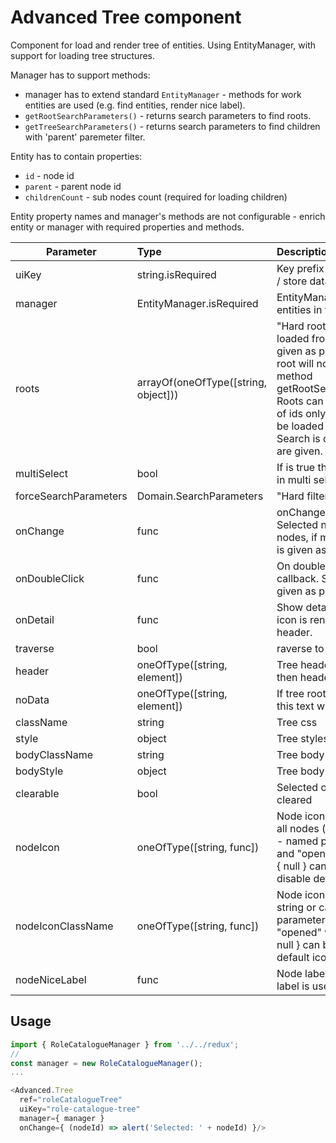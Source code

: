 # Advanced Tree component

Component for load and render tree of entities. Using EntityManager, with support for loading tree structures.

Manager has to support methods:
* manager has to extend standard ``EntityManager`` - methods for work entities are used (e.g. find entities, render nice label).
* ``getRootSearchParameters()`` - returns search parameters to find roots.
* ``getTreeSearchParameters()`` - returns search parameters to find children with 'parent' paremeter filter.


Entity has to contain properties:
* ``id`` - node id
* ``parent`` - parent node id
* ``childrenCount`` - sub nodes count (required for loading children)

Entity property names and manager's methods are not configurable - enrich entity or manager with required properties and methods.

| Parameter | Type | Description | Default  |
| --- | :--- | :--- | :--- |
| uiKey | string.isRequired | Key prefix in redux (loading / store data). | |
| manager | EntityManager.isRequired | EntityManager for fetching entities in tree | |
| roots | arrayOf(oneOfType([string, object])) | "Hard roots" - roots can be loaded from outside and given as parameter, then root will not be loaded by method getRootSearchParameters(). Roots can be given as array of ids only - entities has to be loaded in redux store! Search is disabled, if roots are given. | |
| multiSelect | bool   | If is true then component is in multi select mode| false |
| forceSearchParameters | Domain.SearchParameters | "Hard filters" | |
| onChange | func | onChange callback. Selected node (or array of nodes, if multiSelect is true) is given as parameter. | |
| onDoubleClick | func | On double click node callback. Selected node is given as parameter. | |
| onDetail | func | Show detail function. Detail icon is rendered in tree header. | |
| traverse | bool | raverse to selected folder | false |
| header | oneOfType([string, element]) | Tree header. If ``null`` is given, then header is not rendered. | this.i18n('component.advanced.Tree.header')|
| noData | oneOfType([string, element]) | If tree roots are empty, then this text will be shown | this.i18n('component.advanced.Tree.noData') |
| className | string | Tree css |  |
| style | object | Tree styles |  |
| bodyClassName | string | Tree body css |  |
| bodyStyle | object | Tree body styles |  | |
| clearable | bool   | Selected options can be cleared | true |
| nodeIcon | oneOfType([string, func]) | Node icon - single icon for all nodes (string) or callback - named parameters "node" and "opened" will be given. { null } can be given - disable default icons. | default icons for folder 'fa:folder', 'fa:folder-open' and file 'fa:file-o' |
| nodeIconClassName | oneOfType([string, func]) | Node icon class name - string or callback - named parameters "node" and "opened" will be given. { null } can be given - disable default icon class names. | default 'folder' and 'file' |
| nodeNiceLabel | func | Node label. Manager's nice label is used by default. | manager.getNiceLabel(node) |


## Usage

```javascript
import { RoleCatalogueManager } from '../../redux';
//
const manager = new RoleCatalogueManager();
...

<Advanced.Tree
  ref="roleCatalogueTree"
  uiKey="role-catalogue-tree"
  manager={ manager }
  onChange={ (nodeId) => alert('Selected: ' + nodeId) }/>

```
